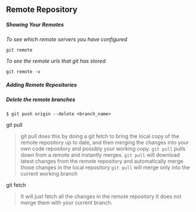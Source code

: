 ## Remote Repository

##### Showing Your Remotes
_To see which remote servers you have configured_
```
git remote
```
_To see the remote urls that git has stored_
```
git remote -v
```

##### Adding Remote Repositories


##### Delete the remote branches
```
$ git push origin --delete <branch_name>
```


git pull
>git pull does this by doing a git fetch to bring the local copy of the
remote repository up to date, and then merging the changes into your own
code repository and possibly your working copy.
`git pull` pulls down from a remote and instantly merges.
`git pull` will download latest changes from the remote repository and automatically merge those changes in the local repository
`git pull` will merge only into the current working branch


git fetch
>It will just fetch all the changes in the remote repository
It does not merge them with your current branch.
